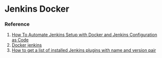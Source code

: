 # Jenkins Docker

### Reference

1. [How To Automate Jenkins Setup with Docker and Jenkins Configuration as Code](https://www.digitalocean.com/community/tutorials/how-to-automate-jenkins-setup-with-docker-and-jenkins-configuration-as-code)
2. [Docker jenkins](https://hub.docker.com/_/jenkins)
3. [How to get a list of installed Jenkins plugins with name and version pair](https://stackoverflow.com/q/9815273)
